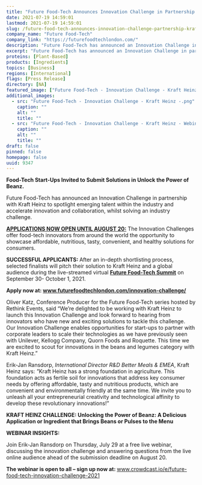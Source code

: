 ```yaml
---
title: "Future Food-Tech Announces Innovation Challenge in Partnership with Kraft Heinz"
date: 2021-07-19 14:59:01
lastmod: 2021-07-19 14:59:01
slug: /future-food-tech-announces-innovation-challenge-partnership-kraft-heinz
company_name: "Future Food-Tech"
company_link: "https://futurefoodtechlondon.com/"
description: "Future Food-Tech has announced an Innovation Challenge in partnership with Kraft Heinz to spotlight emerging talent within the industry and accelerate innovation and collaboration, whilst solving an industry challenge."
excerpt: "Future Food-Tech has announced an Innovation Challenge in partnership with Kraft Heinz to spotlight emerging talent within the industry and accelerate innovation and collaboration, whilst solving an industry challenge."
proteins: [Plant-Based]
products: [Ingredients]
topics: [Business]
regions: [International]
flags: [Press Release]
directory: [NA]
featured_image: ["Future Food-Tech - Innovation Challenge - Kraft Heinz -.png"]
additional_images:
  - src: "Future Food-Tech - Innovation Challenge - Kraft Heinz -.png"
    caption: ""
    alt: ""
    title: ""
  - src: "Future Food-Tech - Innovation Challenge - Kraft Heinz - Webinar -.png"
    caption: ""
    alt: ""
    title: ""
draft: false
pinned: false
homepage: false
uuid: 9347
---
```

<p><strong>Food-Tech Start-Ups Invited to Submit Solutions in Unlock the Power of Beanz.</strong></p>
<p>Future Food-Tech has announced an Innovation Challenge in partnership with Kraft Heinz to spotlight emerging talent within the industry and accelerate innovation and collaboration, whilst solving an industry challenge.</p>
<p><a href="https://futurefoodtechlondon.com/innovation-challenge/"><strong>APPLICATIONS NOW OPEN UNTIL AUGUST 20:</strong></a> The Innovation Challenges offer food-tech innovators from around the world the opportunity to showcase affordable, nutritious, tasty, convenient, and healthy solutions for consumers.</p>
<p><strong>SUCCESSFUL APPLICANTS: </strong>After an in-depth shortlisting process, selected finalists will pitch their solution to Kraft Heinz and a global audience during the live-streamed virtual <a href="https://futurefoodtech.com/"><strong>Future Food-Tech Summit</strong></a> on September 30- October 1, 2021.</p>
<p><strong>Apply now at: </strong><a href="http://www.futurefoodtechlondon.com/innovation-challenge/"><strong>www.futurefoodtechlondon.com/innovation-challenge/</strong></a><strong> </strong></p>
<p>Oliver Katz, Conference Producer for the Future Food-Tech series hosted by Rethink Events, said “We’re delighted to be working with Kraft Heinz to launch this Innovation Challenge and look forward to hearing from innovators who have new and exciting solutions to tackle this challenge. Our Innovation Challenge enables opportunities for start-ups to partner with corporate leaders to scale their technologies as we have previously seen with Unilever, Kellogg Company, Quorn Foods and Roquette. This time we are excited to scout for innovations in the beans and legumes category with Kraft Heinz.”</p>
<p>Erik-Jan Ransdorp, <em>International Director R&D Better Meals & EMEA</em>, Kraft Heinz says: <em>"</em>Kraft Heinz has a strong foundation in agriculture. This foundation acts as fertile soil for innovations that address key consumer needs by offering affordable, tasty and nutritious products, which are convenient and environmentally friendly at the same time. We invite you to unleash all your entrepreneurial creativity and technological affinity to develop these revolutionary innovations!”</p>
<p><strong>KRAFT HEINZ CHALLENGE: Unlocking the Power of Beanz: A Delicious Application or Ingredient that Brings Beans or Pulses to the Menu</strong></p>
<p><strong>WEBINAR INSIGHTS:</strong></p>
<p>Join Erik-Jan Ransdorp on Thursday, July 29 at a free live webinar, discussing the innovation challenge and answering questions from the live online audience ahead of the submission deadline on August 20.</p>
<p><strong>The webinar is open to all – sign up now at: </strong><a href="http://www.crowdcast.io/e/future-food-tech-innovation-challenge-2021">www.crowdcast.io/e/future-food-tech-innovation-challenge-2021</a></p>
